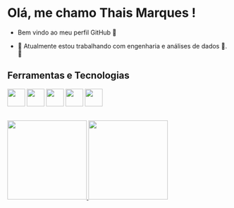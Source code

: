 # Olá, me chamo Thais Marques ! 
-  Bem vindo ao meu perfil GitHub 👋

- 🔭 Atualmente estou trabalhando com engenharia e análises de dados 🎲.🎲

## Ferramentas e Tecnologias

<img loading="lazy" src="https://cdn.jsdelivr.net/gh/devicons/devicon@latest/icons/javascript/javascript-original.svg" width="40" height="40"/> <img loading="lazy" src="https://cdn.jsdelivr.net/gh/devicons/devicon@latest/icons/linux/linux-original.svg" width="40" height="40"/> <img loading="lazy" src="https://cdn.jsdelivr.net/gh/devicons/devicon@latest/icons/mongodb/mongodb-original-wordmark.svg" width="40" height="40"/> <img loading="lazy" src="https://cdn.jsdelivr.net/gh/devicons/devicon@latest/icons/postgresql/postgresql-original-wordmark.svg" width="40" height="40"/> <img loading="lazy" src="https://cdn.jsdelivr.net/gh/devicons/devicon@latest/icons/python/python-original-wordmark.svg" width="40" height="40"/>   

##
<div>
<a href="https://github.com/thaismarques624">
<img loading="lazy" height="180em" src="https://github-readme-stats.vercel.app/api/top-langs/?username=thaismarques624&layout=compact&langs_count=7&theme=dracula"/>
<img loading="lazy" height="180em" src="https://github-readme-stats.vercel.app/api?username=thaismarques624&show_icons=true&theme=dracula&include_all_commits=true&count_private=true"/>
</div>



          

          


          
          
